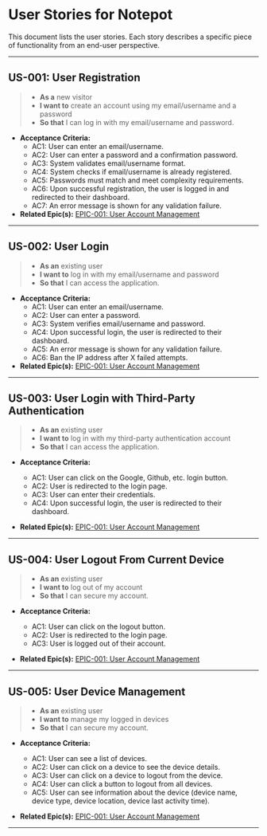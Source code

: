 # User Stories for Notepot

This document lists the user stories. Each story describes a specific piece of functionality from an end-user perspective.

---

## US-001: User Registration

> - **As a** new visitor
> - **I want to** create an account using my email/username and a password
> - **So that** I can log in with my email/username and password.

- **Acceptance Criteria:**
  - AC1: User can enter an email/username.
  - AC2: User can enter a password and a confirmation password.
  - AC3: System validates email/username format.
  - AC4: System checks if email/username is already registered.
  - AC5: Passwords must match and meet complexity requirements.
  - AC6: Upon successful registration, the user is logged in and redirected to their dashboard.
  - AC7: An error message is shown for any validation failure.
- **Related Epic(s):** [EPIC-001: User Account Management](epics.md#epic-001-user-account-management)

---

## US-002: User Login

> - **As an** existing user
> - **I want to** log in with my email/username and password
> - **So that** I can access the application.

- **Acceptance Criteria:**
  - AC1: User can enter an email/username.
  - AC2: User can enter a password.
  - AC3: System verifies email/username and password.
  - AC4: Upon successful login, the user is redirected to their dashboard.
  - AC5: An error message is shown for any validation failure.
  - AC6: Ban the IP address after X failed attempts.
- **Related Epic(s):** [EPIC-001: User Account Management](epics.md#epic-001-user-account-management)

---

## US-003: User Login with Third-Party Authentication

> - **As an** existing user
> - **I want to** log in with my third-party authentication account
> - **So that** I can access the application.

- **Acceptance Criteria:**

  - AC1: User can click on the Google, Github, etc. login button.
  - AC2: User is redirected to the login page.
  - AC3: User can enter their credentials.
  - AC4: Upon successful login, the user is redirected to their dashboard.

- **Related Epic(s):** [EPIC-001: User Account Management](epics.md#epic-001-user-account-management)

---

## US-004: User Logout From Current Device

> - **As an** existing user
> - **I want to** log out of my account
> - **So that** I can secure my account.

- **Acceptance Criteria:**

  - AC1: User can click on the logout button.
  - AC2: User is redirected to the login page.
  - AC3: User is logged out of their account.

- **Related Epic(s):** [EPIC-001: User Account Management](epics.md#epic-001-user-account-management)

---

## US-005: User Device Management

> - **As an** existing user
> - **I want to** manage my logged in devices
> - **So that** I can secure my account.

- **Acceptance Criteria:**

  - AC1: User can see a list of devices.
  - AC2: User can click on a device to see the device details.
  - AC3: User can click on a device to logout from the device.
  - AC4: User can click a button to logout from all devices.
  - AC5: User can see information about the device (device name, device type, device location, device last activity time).

- **Related Epic(s):** [EPIC-001: User Account Management](epics.md#epic-001-user-account-management)

---
